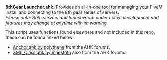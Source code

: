 **8thGear Launcher.ahk:** Provides an all-in-one tool for managing your FiveM install and connecting to the 8th gear series of servers.  
*Please note: Both servers and launcher are under active development and features may change at anytime with no warning.*  

This script uses functions found elsewhere and not included in this repo, these can be found linked below:  
* [Anchor.ahk by polythene](https://autohotkey.com/board/topic/4105-control-anchoring-v4-for-resizing-windows/) from the AHK forums.  
* [XML_Class.ahk by maestrith](https://www.autohotkey.com/boards/viewtopic.php?f=62&t=33114&p=153893#p153893) also from the AHK forums.  
